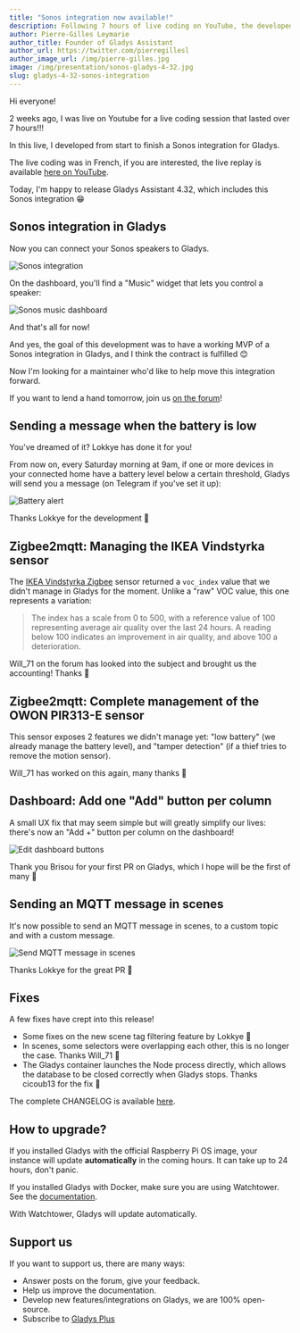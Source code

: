 ```yaml
---
title: "Sonos integration now available!"
description: Following 7 hours of live coding on YouTube, the developed Sonos integration is now available!
author: Pierre-Gilles Leymarie
author_title: Founder of Gladys Assistant
author_url: https://twitter.com/pierregillesl
author_image_url: /img/pierre-gilles.jpg
image: /img/presentation/sonos-gladys-4-32.jpg
slug: gladys-4-32-sonos-integration
---
```


Hi everyone!

2 weeks ago, I was live on Youtube for a live coding session that lasted over 7 hours!!!

In this live, I developed from start to finish a Sonos integration for Gladys.

The live coding was in French, if you are interested, the live replay is available [here on YouTube](https://www.youtube.com/watch?v=M4vOjQXMiZI).

Today, I'm happy to release Gladys Assistant 4.32, which includes this Sonos integration 😁

## Sonos integration in Gladys

Now you can connect your Sonos speakers to Gladys.

![Sonos integration](../static/img/articles/en/gladys-4-32/sonos_integration.jpg)

On the dashboard, you'll find a "Music" widget that lets you control a speaker:

![Sonos music dashboard](../static/img/articles/en/gladys-4-32/music_dashboard.jpg)

And that's all for now!

And yes, the goal of this development was to have a working MVP of a Sonos integration in Gladys, and I think the contract is fulfilled 😊

Now I'm looking for a maintainer who'd like to help move this integration forward.

If you want to lend a hand tomorrow, join us [on the forum](https://en-community.gladysassistant.com/)!

## Sending a message when the battery is low

You've dreamed of it? Lokkye has done it for you!

From now on, every Saturday morning at 9am, if one or more devices in your connected home have a battery level below a certain threshold, Gladys will send you a message (on Telegram if you've set it up):

![Battery alert](../static/img/articles/en/gladys-4-32/batter_level_alert.jpg)

Thanks Lokkye for the development 🙌

## Zigbee2mqtt: Managing the IKEA Vindstyrka sensor

The [IKEA Vindstyrka Zigbee](https://www.ikea.com/fr/fr/p/vindstyrka-capteur-qualite-de-lair-connecte-00498231/) sensor returned a `voc_index` value that we didn't manage in Gladys for the moment. Unlike a "raw" VOC value, this one represents a variation:

> The index has a scale from 0 to 500, with a reference value of 100 representing average air quality over the last 24 hours.
> A reading below 100 indicates an improvement in air quality, and above 100 a deterioration.

Will_71 on the forum has looked into the subject and brought us the accounting! Thanks 🙌

## Zigbee2mqtt: Complete management of the OWON PIR313-E sensor

This sensor exposes 2 features we didn't manage yet: "low battery" (we already manage the battery level), and "tamper detection" (if a thief tries to remove the motion sensor).

Will_71 has worked on this again, many thanks 🙌

## Dashboard: Add one "Add" button per column

A small UX fix that may seem simple but will greatly simplify our lives: there's now an "Add +" button per column on the dashboard!

![Edit dashboard buttons](../static/img/articles/en/gladys-4-32/edit_dashboard_buttons.jpg)

Thank you Brisou for your first PR on Gladys, which I hope will be the first of many 🙌

## Sending an MQTT message in scenes

It's now possible to send an MQTT message in scenes, to a custom topic and with a custom message.

![Send MQTT message in scenes](../static/img/articles/en/gladys-4-32/send_mqtt_message.jpg)

Thanks Lokkye for the great PR 🙌

## Fixes

A few fixes have crept into this release!

- Some fixes on the new scene tag filtering feature by Lokkye 🙌
- In scenes, some selectors were overlapping each other, this is no longer the case. Thanks Will_71 🙌
- The Gladys container launches the Node process directly, which allows the database to be closed correctly when Gladys stops. Thanks cicoub13 for the fix 🙌

The complete CHANGELOG is available [here](https://github.com/GladysAssistant/Gladys/releases/tag/v4.32.0).

## How to upgrade?

If you installed Gladys with the official Raspberry Pi OS image, your instance will update **automatically** in the coming hours. It can take up to 24 hours, don't panic.

If you installed Gladys with Docker, make sure you are using Watchtower. See the [documentation](/docs/installation/docker#auto-upgrade-gladys-with-watchtower).

With Watchtower, Gladys will update automatically.

## Support us

If you want to support us, there are many ways:

- Answer posts on the forum, give your feedback.
- Help us improve the documentation.
- Develop new features/integrations on Gladys, we are 100% open-source.
- Subscribe to [Gladys Plus](/plus)
